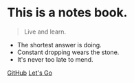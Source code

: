 # This is a notes book.

> Live and learn.

- The shortest answer is doing.
- Constant dropping wears the stone.
- It's never too late to mend.

[GitHub](https://github.com/zlmica/Notes_book/)
[Let's Go](#起步)
